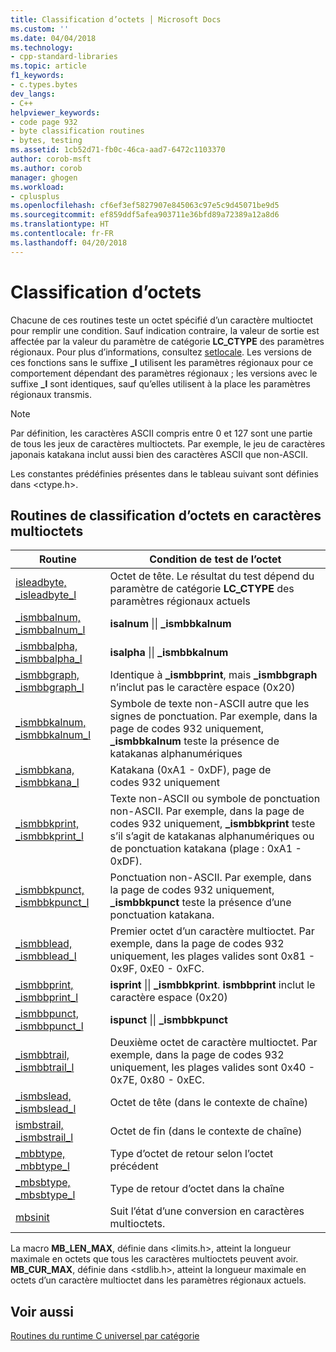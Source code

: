```yaml
---
title: Classification d’octets │ Microsoft Docs
ms.custom: ''
ms.date: 04/04/2018
ms.technology:
- cpp-standard-libraries
ms.topic: article
f1_keywords:
- c.types.bytes
dev_langs:
- C++
helpviewer_keywords:
- code page 932
- byte classification routines
- bytes, testing
ms.assetid: 1cb52d71-fb0c-46ca-aad7-6472c1103370
author: corob-msft
ms.author: corob
manager: ghogen
ms.workload:
- cplusplus
ms.openlocfilehash: cf6ef3ef5827907e845063c97e5c9d45071be9d5
ms.sourcegitcommit: ef859ddf5afea903711e36bfd89a72389a12a8d6
ms.translationtype: HT
ms.contentlocale: fr-FR
ms.lasthandoff: 04/20/2018
---
```

# <a name="byte-classification"></a>Classification d’octets

Chacune de ces routines teste un octet spécifié d’un caractère multioctet pour remplir une condition. Sauf indication contraire, la valeur de sortie est affectée par la valeur du paramètre de catégorie **LC_CTYPE** des paramètres régionaux. Pour plus d’informations, consultez [setlocale](../c-runtime-library/reference/setlocale-wsetlocale.md). Les versions de ces fonctions sans le suffixe **_l** utilisent les paramètres régionaux pour ce comportement dépendant des paramètres régionaux ; les versions avec le suffixe **_l** sont identiques, sauf qu’elles utilisent à la place les paramètres régionaux transmis.

> [!NOTE]
> Par définition, les caractères ASCII compris entre 0 et 127 sont une partie de tous les jeux de caractères multioctets. Par exemple, le jeu de caractères japonais katakana inclut aussi bien des caractères ASCII que non-ASCII.

Les constantes prédéfinies présentes dans le tableau suivant sont définies dans \<ctype.h>.

## <a name="multibyte-character-byte-classification-routines"></a>Routines de classification d’octets en caractères multioctets

|Routine|Condition de test de l’octet|
|-------------|-------------------------|
|[isleadbyte, _isleadbyte_l](../c-runtime-library/reference/isleadbyte-isleadbyte-l.md)|Octet de tête. Le résultat du test dépend du paramètre de catégorie **LC_CTYPE** des paramètres régionaux actuels|
|[_ismbbalnum, _ismbbalnum_l](../c-runtime-library/reference/ismbbalnum-ismbbalnum-l.md)|**isalnum** &#124;&#124; **_ismbbkalnum**|
|[_ismbbalpha, _ismbbalpha_l](../c-runtime-library/reference/ismbbalpha-ismbbalpha-l.md)|**isalpha** &#124;&#124; **_ismbbkalnum**|
|[_ismbbgraph, _ismbbgraph_l](../c-runtime-library/reference/ismbbgraph-ismbbgraph-l.md)|Identique à **_ismbbprint**, mais **_ismbbgraph** n’inclut pas le caractère espace (0x20)|
|[_ismbbkalnum, _ismbbkalnum_l](../c-runtime-library/reference/ismbbkalnum-ismbbkalnum-l.md)|Symbole de texte non-ASCII autre que les signes de ponctuation. Par exemple, dans la page de codes 932 uniquement, **_ismbbkalnum** teste la présence de katakanas alphanumériques|
|[_ismbbkana, _ismbbkana_l](../c-runtime-library/reference/ismbbkana-ismbbkana-l.md)|Katakana (0xA1 - 0xDF), page de codes 932 uniquement|
|[_ismbbkprint, _ismbbkprint_l](../c-runtime-library/reference/ismbbkprint-ismbbkprint-l.md)|Texte non-ASCII ou symbole de ponctuation non-ASCII. Par exemple, dans la page de codes 932 uniquement, **_ismbbkprint** teste s’il s’agit de katakanas alphanumériques ou de ponctuation katakana (plage : 0xA1 - 0xDF).|
|[_ismbbkpunct, _ismbbkpunct_l](../c-runtime-library/reference/ismbbkpunct-ismbbkpunct-l.md)|Ponctuation non-ASCII. Par exemple, dans la page de codes 932 uniquement, **_ismbbkpunct** teste la présence d’une ponctuation katakana.|
|[_ismbblead, _ismbblead_l](../c-runtime-library/reference/ismbblead-ismbblead-l.md)|Premier octet d’un caractère multioctet. Par exemple, dans la page de codes 932 uniquement, les plages valides sont 0x81 - 0x9F, 0xE0 - 0xFC.|
|[_ismbbprint, _ismbbprint_l](../c-runtime-library/reference/ismbbprint-ismbbprint-l.md)|**isprint** &#124;&#124; **_ismbbkprint**. **ismbbprint** inclut le caractère espace (0x20)|
|[_ismbbpunct, _ismbbpunct_l](../c-runtime-library/reference/ismbbpunct-ismbbpunct-l.md)|**ispunct** &#124;&#124; **_ismbbkpunct**|
|[_ismbbtrail, _ismbbtrail_l](../c-runtime-library/reference/ismbbtrail-ismbbtrail-l.md)|Deuxième octet de caractère multioctet. Par exemple, dans la page de codes 932 uniquement, les plages valides sont 0x40 - 0x7E, 0x80 - 0xEC.|
|[_ismbslead, _ismbslead_l](../c-runtime-library/reference/ismbslead-ismbstrail-ismbslead-l-ismbstrail-l.md)|Octet de tête (dans le contexte de chaîne)|
|[ismbstrail, _ismbstrail_l](../c-runtime-library/reference/ismbslead-ismbstrail-ismbslead-l-ismbstrail-l.md)|Octet de fin (dans le contexte de chaîne)|
|[_mbbtype, _mbbtype_l](../c-runtime-library/reference/mbbtype-mbbtype-l.md)|Type d’octet de retour selon l’octet précédent|
|[_mbsbtype, _mbsbtype_l](../c-runtime-library/reference/mbsbtype-mbsbtype-l.md)|Type de retour d’octet dans la chaîne|
|[mbsinit](../c-runtime-library/reference/mbsinit.md)|Suit l’état d’une conversion en caractères multioctets.|

La macro **MB_LEN_MAX**, définie dans \<limits.h>, atteint la longueur maximale en octets que tous les caractères multioctets peuvent avoir. **MB_CUR_MAX**, définie dans \<stdlib.h>, atteint la longueur maximale en octets d’un caractère multioctet dans les paramètres régionaux actuels.

## <a name="see-also"></a>Voir aussi

[Routines du runtime C universel par catégorie](../c-runtime-library/run-time-routines-by-category.md)